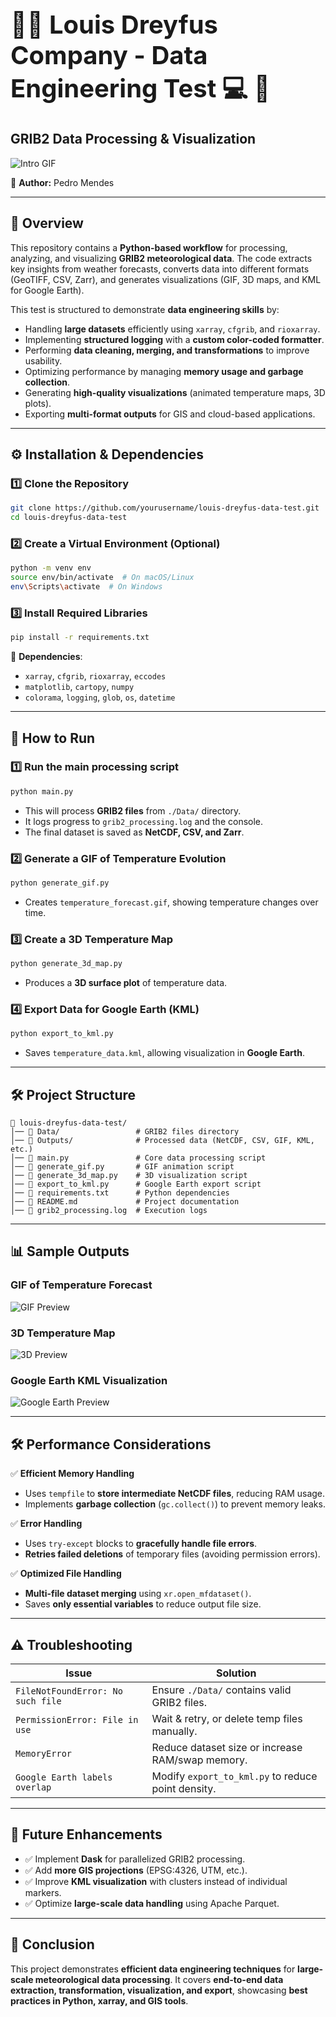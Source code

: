 <h1 style="font-size: 40px;"> 🌽🌐 Louis Dreyfus Company - Data Engineering Test 💻 🌱</h1>

## **GRIB2 Data Processing & Visualization**

![Intro GIF](./Support/noaa_gif.gif)

📌 **Author:** Pedro Mendes

---

## 📖 **Overview**

This repository contains a **Python-based workflow** for processing, analyzing, and visualizing **GRIB2 meteorological data**. The code extracts key insights from weather forecasts, converts data into different formats (GeoTIFF, CSV, Zarr), and generates visualizations (GIF, 3D maps, and KML for Google Earth).

This test is structured to demonstrate **data engineering skills** by:

- Handling **large datasets** efficiently using `xarray`, `cfgrib`, and `rioxarray`.
- Implementing **structured logging** with a **custom color-coded formatter**.
- Performing **data cleaning, merging, and transformations** to improve usability.
- Optimizing performance by managing **memory usage and garbage collection**.
- Generating **high-quality visualizations** (animated temperature maps, 3D plots).
- Exporting **multi-format outputs** for GIS and cloud-based applications.

---

## ⚙️ **Installation & Dependencies**

### 1️⃣ **Clone the Repository**

```sh
git clone https://github.com/yourusername/louis-dreyfus-data-test.git
cd louis-dreyfus-data-test
```

### 2️⃣ **Create a Virtual Environment (Optional)**

```sh
python -m venv env
source env/bin/activate  # On macOS/Linux
env\Scripts\activate  # On Windows
```

### 3️⃣ **Install Required Libraries**

```sh
pip install -r requirements.txt
```

📌 **Dependencies**:

- `xarray`, `cfgrib`, `rioxarray`, `eccodes`
- `matplotlib`, `cartopy`, `numpy`
- `colorama`, `logging`, `glob`, `os`, `datetime`

---

## 🚀 **How to Run**

### **1️⃣ Run the main processing script**

```sh
python main.py
```

- This will process **GRIB2 files** from `./Data/` directory.
- It logs progress to `grib2_processing.log` and the console.
- The final dataset is saved as **NetCDF, CSV, and Zarr**.

### **2️⃣ Generate a GIF of Temperature Evolution**

```sh
python generate_gif.py
```

- Creates `temperature_forecast.gif`, showing temperature changes over time.

### **3️⃣ Create a 3D Temperature Map**

```sh
python generate_3d_map.py
```

- Produces a **3D surface plot** of temperature data.

### **4️⃣ Export Data for Google Earth (KML)**

```sh
python export_to_kml.py
```

- Saves `temperature_data.kml`, allowing visualization in **Google Earth**.

---

## 🛠 **Project Structure**

```
📂 louis-dreyfus-data-test/
│── 📂 Data/                 # GRIB2 files directory
│── 📂 Outputs/              # Processed data (NetCDF, CSV, GIF, KML, etc.)
│── 📜 main.py               # Core data processing script
│── 📜 generate_gif.py       # GIF animation script
│── 📜 generate_3d_map.py    # 3D visualization script
│── 📜 export_to_kml.py      # Google Earth export script
│── 📜 requirements.txt      # Python dependencies
│── 📜 README.md             # Project documentation
│── 📜 grib2_processing.log  # Execution logs
```

---

## 📊 **Sample Outputs**

### **GIF of Temperature Forecast**

![GIF Preview](./Support/gif_temp.png)

### **3D Temperature Map**

![3D Preview](./Support/3d_map.png)

### **Google Earth KML Visualization**

![Google Earth Preview](./Support/gge_image_error.png)

---

## 🛠 **Performance Considerations**

✅ **Efficient Memory Handling**

- Uses `tempfile` to **store intermediate NetCDF files**, reducing RAM usage.
- Implements **garbage collection** (`gc.collect()`) to prevent memory leaks.

✅ **Error Handling**

- Uses `try-except` blocks to **gracefully handle file errors**.
- **Retries failed deletions** of temporary files (avoiding permission errors).

✅ **Optimized File Handling**

- **Multi-file dataset merging** using `xr.open_mfdataset()`.
- Saves **only essential variables** to reduce output file size.

---

## ⚠️ **Troubleshooting**

| Issue                               | Solution                                             |
| ----------------------------------- | ---------------------------------------------------- |
| `FileNotFoundError: No such file` | Ensure `./Data/` contains valid GRIB2 files.       |
| `PermissionError: File in use`    | Wait & retry, or delete temp files manually.         |
| `MemoryError`                     | Reduce dataset size or increase RAM/swap memory.     |
| `Google Earth labels overlap`     | Modify `export_to_kml.py` to reduce point density. |

---

## 🚀 **Future Enhancements**

- ✅ Implement **Dask** for parallelized GRIB2 processing.
- ✅ Add **more GIS projections** (EPSG:4326, UTM, etc.).
- ✅ Improve **KML visualization** with clusters instead of individual markers.
- ✅ Optimize **large-scale data handling** using Apache Parquet.

---

## 🎯 **Conclusion**

This project demonstrates **efficient data engineering techniques** for **large-scale meteorological data processing**. It covers **end-to-end data extraction, transformation, visualization, and export**, showcasing **best practices in Python, xarray, and GIS tools**.

